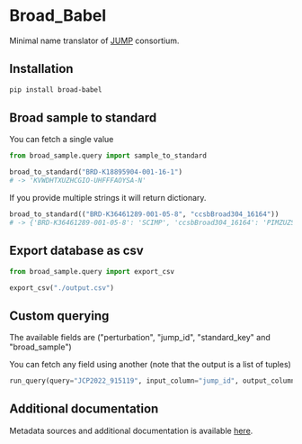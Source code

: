 # Broad_Babel

Minimal name translator of [JUMP](https://jump-cellpainting.broadinstitute.org/) consortium.

## Installation

```bash
pip install broad-babel
```

## Broad sample to standard 
You can fetch a single value
```python
from broad_sample.query import sample_to_standard

broad_to_standard("BRD-K18895904-001-16-1") 
# -> 'KVWDHTXUZHCGIO-UHFFFAOYSA-N'
```
If you provide multiple strings it will return dictionary.

```python
broad_to_standard(("BRD-K36461289-001-05-8", "ccsbBroad304_16164")) 
# -> {'BRD-K36461289-001-05-8': 'SCIMP', 'ccsbBroad304_16164': 'PIMZUZSSNYHVCU-KBLUICEQSA-N'}
```

## Export database as csv
```python
from broad_sample.query import export_csv

export_csv("./output.csv")
```

## Custom querying
The available fields are ("perturbation", "jump_id", "standard_key" and "broad_sample")

You can fetch any field using another (note that the output is a list of tuples)

```python
run_query(query="JCP2022_915119", input_column="jump_id", output_column="broad_sample")
```


## Additional documentation
Metadata sources and additional documentation is available [here](./docs). 
